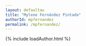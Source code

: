```yaml
---
layout: defaultau
title: "Mylene Fernández Pintado"
authorId: mpfernandez
permalink: /mpfernandez/
---
```

{% include loadAuthor.html %}
<script>
    $(document).ready(function(){
        showAuthorBio('{{ page.authorId }}');
   });
</script>